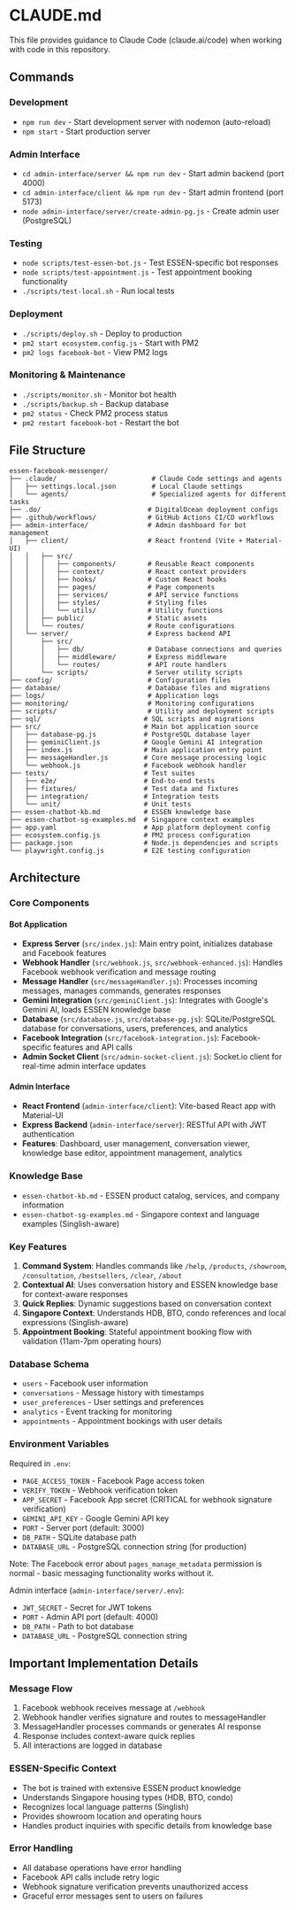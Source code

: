 # CLAUDE.md

This file provides guidance to Claude Code (claude.ai/code) when working with code in this repository.

## Commands

### Development
- `npm run dev` - Start development server with nodemon (auto-reload)
- `npm start` - Start production server

### Admin Interface
- `cd admin-interface/server && npm run dev` - Start admin backend (port 4000)
- `cd admin-interface/client && npm run dev` - Start admin frontend (port 5173)
- `node admin-interface/server/create-admin-pg.js` - Create admin user (PostgreSQL)

### Testing
- `node scripts/test-essen-bot.js` - Test ESSEN-specific bot responses
- `node scripts/test-appointment.js` - Test appointment booking functionality
- `./scripts/test-local.sh` - Run local tests

### Deployment
- `./scripts/deploy.sh` - Deploy to production
- `pm2 start ecosystem.config.js` - Start with PM2
- `pm2 logs facebook-bot` - View PM2 logs

### Monitoring & Maintenance
- `./scripts/monitor.sh` - Monitor bot health
- `./scripts/backup.sh` - Backup database
- `pm2 status` - Check PM2 process status
- `pm2 restart facebook-bot` - Restart the bot

## File Structure

```
essen-facebook-messenger/
├── .claude/                        # Claude Code settings and agents
│   ├── settings.local.json         # Local Claude settings
│   └── agents/                     # Specialized agents for different tasks
├── .do/                           # DigitalOcean deployment configs
├── .github/workflows/             # GitHub Actions CI/CD workflows
├── admin-interface/               # Admin dashboard for bot management
│   ├── client/                    # React frontend (Vite + Material-UI)
│   │   ├── src/
│   │   │   ├── components/        # Reusable React components
│   │   │   ├── context/           # React context providers
│   │   │   ├── hooks/             # Custom React hooks
│   │   │   ├── pages/             # Page components
│   │   │   ├── services/          # API service functions
│   │   │   ├── styles/            # Styling files
│   │   │   └── utils/             # Utility functions
│   │   ├── public/                # Static assets
│   │   └── routes/                # Route configurations
│   └── server/                    # Express backend API
│       ├── src/
│       │   ├── db/                # Database connections and queries
│       │   ├── middleware/        # Express middleware
│       │   └── routes/            # API route handlers
│       └── scripts/               # Server utility scripts
├── config/                        # Configuration files
├── database/                      # Database files and migrations
├── logs/                          # Application logs
├── monitoring/                    # Monitoring configurations
├── scripts/                       # Utility and deployment scripts
├── sql/                          # SQL scripts and migrations
├── src/                          # Main bot application source
│   ├── database-pg.js            # PostgreSQL database layer
│   ├── geminiClient.js           # Google Gemini AI integration
│   ├── index.js                  # Main application entry point
│   ├── messageHandler.js         # Core message processing logic
│   └── webhook.js                # Facebook webhook handler
├── tests/                        # Test suites
│   ├── e2e/                      # End-to-end tests
│   ├── fixtures/                 # Test data and fixtures
│   ├── integration/              # Integration tests
│   └── unit/                     # Unit tests
├── essen-chatbot-kb.md           # ESSEN knowledge base
├── essen-chatbot-sg-examples.md  # Singapore context examples
├── app.yaml                      # App platform deployment config
├── ecosystem.config.js           # PM2 process configuration
├── package.json                  # Node.js dependencies and scripts
└── playwright.config.js          # E2E testing configuration
```

## Architecture

### Core Components

#### Bot Application
- **Express Server** (`src/index.js`): Main entry point, initializes database and Facebook features
- **Webhook Handler** (`src/webhook.js`, `src/webhook-enhanced.js`): Handles Facebook webhook verification and message routing
- **Message Handler** (`src/messageHandler.js`): Processes incoming messages, manages commands, generates responses
- **Gemini Integration** (`src/geminiClient.js`): Integrates with Google's Gemini AI, loads ESSEN knowledge base
- **Database** (`src/database.js`, `src/database-pg.js`): SQLite/PostgreSQL database for conversations, users, preferences, and analytics
- **Facebook Integration** (`src/facebook-integration.js`): Facebook-specific features and API calls
- **Admin Socket Client** (`src/admin-socket-client.js`): Socket.io client for real-time admin interface updates

#### Admin Interface
- **React Frontend** (`admin-interface/client`): Vite-based React app with Material-UI
- **Express Backend** (`admin-interface/server`): RESTful API with JWT authentication
- **Features**: Dashboard, user management, conversation viewer, knowledge base editor, appointment management, analytics

### Knowledge Base
- `essen-chatbot-kb.md` - ESSEN product catalog, services, and company information
- `essen-chatbot-sg-examples.md` - Singapore context and language examples (Singlish-aware)

### Key Features
1. **Command System**: Handles commands like `/help`, `/products`, `/showroom`, `/consultation`, `/bestsellers`, `/clear`, `/about`
2. **Contextual AI**: Uses conversation history and ESSEN knowledge base for context-aware responses
3. **Quick Replies**: Dynamic suggestions based on conversation context
4. **Singapore Context**: Understands HDB, BTO, condo references and local expressions (Singlish-aware)
5. **Appointment Booking**: Stateful appointment booking flow with validation (11am-7pm operating hours)

### Database Schema
- `users` - Facebook user information
- `conversations` - Message history with timestamps
- `user_preferences` - User settings and preferences
- `analytics` - Event tracking for monitoring
- `appointments` - Appointment bookings with user details

### Environment Variables
Required in `.env`:
- `PAGE_ACCESS_TOKEN` - Facebook Page access token
- `VERIFY_TOKEN` - Webhook verification token
- `APP_SECRET` - Facebook App secret (CRITICAL for webhook signature verification)
- `GEMINI_API_KEY` - Google Gemini API key
- `PORT` - Server port (default: 3000)
- `DB_PATH` - SQLite database path
- `DATABASE_URL` - PostgreSQL connection string (for production)

Note: The Facebook error about `pages_manage_metadata` permission is normal - basic messaging functionality works without it.

Admin interface (`admin-interface/server/.env`):
- `JWT_SECRET` - Secret for JWT tokens
- `PORT` - Admin API port (default: 4000)
- `DB_PATH` - Path to bot database
- `DATABASE_URL` - PostgreSQL connection string

## Important Implementation Details

### Message Flow
1. Facebook webhook receives message at `/webhook`
2. Webhook handler verifies signature and routes to messageHandler
3. MessageHandler processes commands or generates AI response
4. Response includes context-aware quick replies
5. All interactions are logged in database

### ESSEN-Specific Context
- The bot is trained with extensive ESSEN product knowledge
- Understands Singapore housing types (HDB, BTO, condo)
- Recognizes local language patterns (Singlish)
- Provides showroom location and operating hours
- Handles product inquiries with specific details from knowledge base

### Error Handling
- All database operations have error handling
- Facebook API calls include retry logic
- Webhook signature verification prevents unauthorized access
- Graceful error messages sent to users on failures